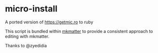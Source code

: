 # micro-install
A ported version of https://getmic.ro to ruby

This script is bundled within [mkmatter](https://github.com/IotaSpencer/mkmatter) to provide a consistent approach to editing with mkmatter.

Thanks to @zyedidia
